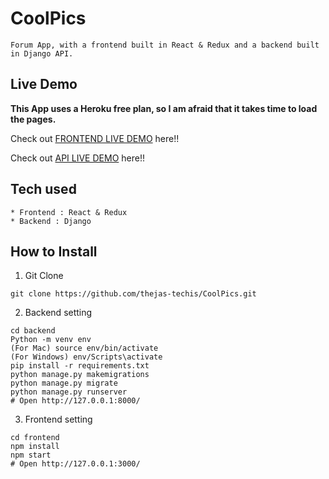 # CoolPics



```
Forum App, with a frontend built in React & Redux and a backend built in Django API.
```

## Live Demo

**This App uses a Heroku free plan, so I am afraid that it takes time to load the pages.**

Check out [FRONTEND LIVE DEMO](https://frontend-coolpics.herokuapp.com/) here!!

Check out [API LIVE DEMO](https://backend-coolpics.herokuapp.com/) here!!

## Tech used

```
* Frontend : React & Redux
* Backend : Django
```

## How to Install

1. Git Clone

```
git clone https://github.com/thejas-techis/CoolPics.git
```

2. Backend setting

```
cd backend
Python -m venv env
(For Mac) source env/bin/activate
(For Windows) env/Scripts\activate
pip install -r requirements.txt
python manage.py makemigrations
python manage.py migrate
python manage.py runserver
# Open http://127.0.0.1:8000/
```

3. Frontend setting

```
cd frontend
npm install
npm start
# Open http://127.0.0.1:3000/
```

